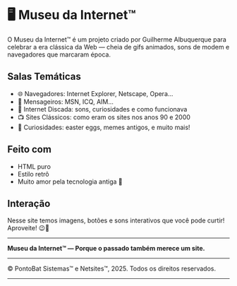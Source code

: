 # 🖥️ Museu da Internet™

O Museu da Internet™ é um projeto criado por Guilherme Albuquerque para celebrar a era clássica da Web — cheia de gifs animados, sons de modem e navegadores que marcaram época.

## Salas Temáticas

- 🌐 Navegadores: Internet Explorer, Netscape, Opera...
- 💬 Mensageiros: MSN, ICQ, AIM...
- 📡 Internet Discada: sons, curiosidades e como funcionava
- 📺 Sites Clássicos: como eram os sites nos anos 90 e 2000
- 🎨 Curiosidades: easter eggs, memes antigos, e muito mais!

## Feito com

- HTML puro
- Estilo retrô
- Muito amor pela tecnologia antiga 💾

## Interação

Nesse site temos imagens, botões e sons interativos que você pode curtir! Aproveite! 😉💾

---

**Museu da Internet™ — Porque o passado também merece um site.**

---

© PontoBat Sistemas™ e Netsites™, 2025. Todos os direitos reservados.

---
